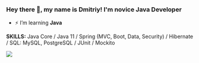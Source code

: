 ### Hey there 👋, my name is Dmitriy! I'm novice Java Developer

- ⚡ I’m learning **Java**

<b>SKILLS:</b> Java Core / Java 11  / Spring (MVC, Boot, Data, Security) / Hibernate / SQL: MySQL, PostgreSQL / JUnit / Mockito 

![](https://user-images.githubusercontent.com/111275407/223081072-9de4ac30-a3ea-46d5-9742-c189e66f4a56.gif)
